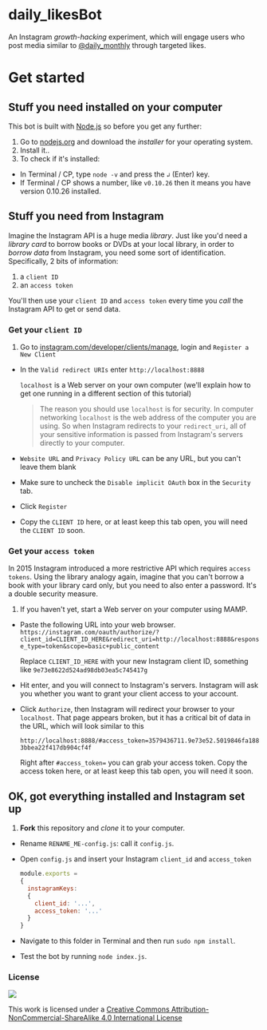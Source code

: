 # daily_likesBot

An Instagram *growth-hacking* experiment, which will engage users who post media similar to [@daily_monthly](https://www.instagram.com/daily_monthly) through targeted likes.

# Get started

## Stuff you need installed on your computer

This bot is built with [Node.js](https://nodejs.org/) so before you get any further:

1. Go to [nodejs.org](https://nodejs.org/en/download) and download the *installer* for your operating system.
2. Install it..
3. To check if it's installed:  
  * In Terminal / CP, type `node -v` and press the `↲` (Enter) key.
  * If Terminal / CP shows a number, like `v0.10.26` then it means you have version 0.10.26 installed. 

## Stuff you need from Instagram

Imagine the Instagram API is a huge media *library*. Just like you'd need a *library card* to borrow books or DVDs at your local library, in order to *borrow data* from Instagram, you need some sort of identification. Specifically, 2 bits of information:

1. a `client ID`
2. an `access token`

You'll then use your `client ID` and `access token` every time you *call* the Instagram API to get or send data.

### Get your `client ID`

1. Go to [instagram.com/developer/clients/manage](https://www.instagram.com/developer/clients/manage), login and `Register a New Client` 
* In the `Valid redirect URIs` enter `http://localhost:8888`

  `localhost` is a Web server on your own computer (we'll explain how to get one running in a different section of this tutorial)
  
  > The reason you should use `localhost` is for security. In computer networking `localhost` is the web address of the computer you are using. So when Instagram redirects to your `redirect_uri`, all of your sensitive information is passed from Instagram's servers directly to your computer. 
* `Website URL` and `Privacy Policy URL` can be any URL, but you can't leave them blank 
* Make sure to uncheck the `Disable implicit OAuth` box in the `Security` tab.
* Click `Register`
* Copy the `CLIENT ID` here, or at least keep this tab open, you will need the `CLIENT ID` soon.

### Get your `access token`

In 2015 Instagram introduced a more restrictive API which requires `access tokens`. Using the library analogy again, imagine that you can't borrow a book with your library card only, but you need to also enter a password. It's a double security measure.

1. If you haven't yet, start a Web server on your computer using MAMP.
* Paste the following URL into your web browser.
`https://instagram.com/oauth/authorize/?client_id=CLIENT_ID_HERE&redirect_uri=http://localhost:8888&response_type=token&scope=basic+public_content`
 
  Replace `CLIENT_ID_HERE` with your new Instagram client ID, something like `9e73e8622d524ad98db03ea5c745417g`
* Hit enter, and you will connect to Instagram's servers. Instagram will ask you whether you want to grant your client access to your account. 
* Click `Authorize`, then Instagram will redirect your browser to your `localhost`. That page appears broken, but it has a critical bit of data in the URL, which will look similar to this

  `http://localhost:8888/#access_token=3579436711.9e73e52.5019846fa1883bbea22f417db904cf4f`

  Right after `#access_token=` you can grab your access token. Copy the access token here, or at least keep this tab open, you will need it soon.

## OK, got everything installed and Instagram set up

1. **Fork** this repository and *clone* it to your computer.
* Rename `RENAME_ME-config.js`: call it `config.js`.
* Open `config.js` and insert your Instagram `client_id` and `access_token`

  ```js
  module.exports = 
  {
    instagramKeys:
    {
      client_id: '...',
      access_token: '...'
    }
  }
  ```
* Navigate to this folder in Terminal and then run `sudo npm install`.
* Test the bot by running `node index.js`.

<!--

# Pushing your bot to Heroku  

> Heroku (pronounced her-OH-koo) is a cloud application platform. 

This means that instead of running your bot from the Terminal on your computer, you can deploy it to Heroku and it will tweet from there, however many times you want (per hour, day, week..)!

1. Go to [Heroku](https://signup.heroku.com) and sign up for a free account. 
* When asked to specify your primary development language, pick `Node.js`
* Once you're signed up, and download the *Toolbelt*

  ![](https://cdn-images-1.medium.com/max/800/1*0sIWpZeqie3lPkm2gUWZYQ.png)
* Open Terminal (or Command Prompt if you're on Windows), type `heroku` into it and press the `↲` (Enter) key.

  This properly installs Heroku on your computer. You will see a window pop up that looks like this
  
  ![](https://cdn-images-1.medium.com/max/800/1*bVNXZW8boBeyvCHHtgqyZA.png)
  
  Choose `Install`
* Once the installation has finished, type `heroku login` and hit the `↲` (Enter) key.  
* We're going to prep your bot's folder to send to Heroku

  Type `cd`, hit space, then drag the folder from Finder into Terminal (`cd` stands for *change directory*) and press the `↲` (Enter) key.
* Type `heroku create` and hit  `↲` (Enter).  
  
  Here, you're asking Heroku to create a space for Git to deliver your files to.
  
  Terminal should say `Git remote heroku added`.
* <sup>**OPTIONAL**</sup> Let's create a separate branch for your bot on Heroku.   
  
  This will allow you to add your `config.js` file with all your secret Twitter info to a new `heroku` branch, whilst keeping the `master` branch clean and backed-up on GitHub.
  
  `git checkout -b heroku`
  
  Remove `config.js` from `.gitignore`
  
  `git commit -am "Config for Heroku"`
* Now it's time to deploy your bot to Heroku!

  `git push heroku heroku:master`
  
  Terminal should start spitting out a lot of messages, starting from `Counting objects: 57, done.` and finishing with 
  
  ```
  remote: Verifying deploy... done.
  To https://git.heroku.com/YOUR_HEROKU_NAME.git
  * [new branch]      heroku -> master
  ``` 
  
  This means that your bot is deployed. :ok_hand:
* And, for the almost final step, type in `heroku run node index.js` and hit `↲` (Enter).
  
  You're now testing the bot by telling Heroku to run it.   
  If Terminal, after munching your `users` tells you something like `DONE!` followed by a sentence then it means it has tweeted! Go check out your bot's Twitter account and see for yourself.
* Now, the whole thing about Heroku is that you can schedule how often you want it to get your bot to tweet, so you don't have to do it yourself.

  Type in `heroku addons:create scheduler:standard` and hit `↲` (Enter).
  
  If you have not added your card to Heroku, now's the time to do so. In fact, it will prompt you to do so.
  
  Once you've done that, type in `heroku addons:open scheduler` and hit `↲` (Enter). Terminal will open this page
  
  ![](https://cdn-images-1.medium.com/max/800/1*wkh3ViAUyfkXRdrte3t5bQ.png)
  
  Click `Add new job`.
  
  In the filed that starts with `$` type in `node index.js`
  
  The rest is kind of self-explanatory (if you've got so far!).  
  
  Click `Save` and your bot is all set up! :tada:

-->

### License

[![](https://i.creativecommons.org/l/by-nc-sa/4.0/88x31.png)](http://creativecommons.org/licenses/by-nc-sa/4.0)

This work is licensed under a [Creative Commons Attribution-NonCommercial-ShareAlike 4.0 International License ](http://creativecommons.org/licenses/by-nc-sa/4.0)
